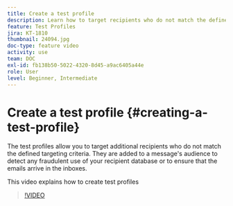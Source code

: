 ```yaml
---
title: Create a test profile
description: Learn how to target recipients who do not match the defined targeting criteria to detect any fraudulent use of your recipient database or to ensure that the emails arrive in the inboxes.
feature: Test Profiles
jira: KT-1810
thumbnail: 24094.jpg
doc-type: feature video
activity: use
team: DOC
exl-id: fb138b50-5022-4320-8d45-a9ac6405a44e
role: User
level: Beginner, Intermediate
---
```

# Create a test profile {#creating-a-test-profile}

The test profiles allow you to target additional recipients who do not match the defined targeting criteria. They are added to a message's audience to detect any fraudulent use of your recipient database or to ensure that the emails arrive in the inboxes. 

This video explains how to create test profiles

>[!VIDEO](https://video.tv.adobe.com/v/24094?quality=12&learn=on)
